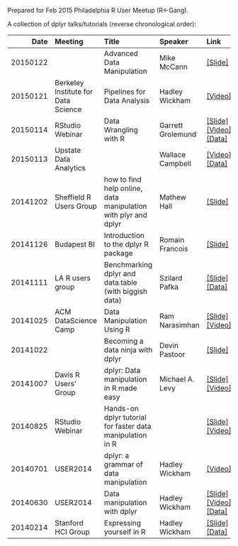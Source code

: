 


Prepared for Feb 2015 Philadelphia R User Meetup (R<-Gang).

A collection of dplyr talks/tutorials (reverse chronological order):


|     Date|Meeting                             |Title                                                          |Speaker           |Link                                                                                                                                                                                                                                                         |
|--------:|:-----------------------------------|:--------------------------------------------------------------|:-----------------|:------------------------------------------------------------------------------------------------------------------------------------------------------------------------------------------------------------------------------------------------------------|
| 20150122|                                    |Advanced Data Manipulation                                     |Mike McCann       |<a href="http://rpubs.com/mccannecology/54011">[Slide]</a>                                                                                                                                                                                                   |
| 20150121|Berkeley Institute for Data Science |Pipelines for Data Analysis                                    |Hadley Wickham    |<a href="http://bids.berkeley.edu/resources/videos/pipelines-data-analysis">[Video]</a>                                                                                                                                                                      |
| 20150114|RStudio Webinar                     |Data Wrangling with R                                          |Garrett Grolemund |<a href="https://dl.dropboxusercontent.com/u/5896466/wrangling-webinar.pdf">[Slide]</a><a href="http://www.rstudio.com/resources/webinars/">[Video]</a><a href="https://github.com/rstudio/webinars/tree/master/2015-01">[Data]</a>                          |
| 20150113|Upstate Data Analytics              |                                                               |Wallace Campbell  |<a href="https://vimeo.com/103872918">[Video]</a><a href="https://github.com/campbwa/R-videos">[Data]</a>                                                                                                                                                    |
| 20141202|Sheffield R Users Group             |how to find help online, data manipulation with plyr and dplyr |Mathew Hall       |<a href="http://www.slideshare.net/Sheffield_R_/dplyr-and-plyr">[Slide]</a>                                                                                                                                                                                  |
| 20141126|Budapest BI                         |Introduction to the dplyr R package                            |Romain Francois   |<a href="http://www.slideshare.net/romainfrancois/dplyr-budapest">[Slide]</a>                                                                                                                                                                                |
| 20141111|LA R users group                    |Benchmarking dplyr and data.table (with biggish data)          |Szilard Pafka     |<a href="https://speakerdeck.com/datasciencela/szilard-pafka-dplyr-plus-basic-benchmark-la-r-meetup-nov-2014">[Slide]</a><a href="https://github.com/szilard/benchm-dplyr-dt">[Data]</a>                                                                     |
| 20141025|ACM DataScience Camp                |Data Manipulation Using R                                      |Ram Narasimhan    |<a href="https://ramnarasimhan.files.wordpress.com/2014/10/data-manipulation-using-r_acm2014.pdf">[Slide]</a><a href="http://youtu.be/Ix8KtdByhY8">[Video]</a>                                                                                               |
| 20141022|                                    |Becoming a data ninja with dplyr                               |Devin Pastoor     |<a href="https://speakerdeck.com/dpastoor/becoming-a-data-ninja-with-dplyr">[Slide]</a>                                                                                                                                                                      |
| 20141007|Davis R Users' Group                |dplyr: Data manipulation in R made easy                        |Michael A. Levy   |<a href="http://www.michaellevy.name/blog/dplyr-data-manipulation-in-r-made-easy">[Slide]</a><a href="http://youtu.be/KCKBmWsRQko">[Video]</a>                                                                                                               |
| 20140825|RStudio Webinar                     |Hands-on dplyr tutorial for faster data manipulation in R      |                  |<a href="http://rpubs.com/justmarkham/dplyr-tutorial">[Slide]</a><a href="http://youtu.be/jWjqLW-u3hc">[Video]</a>                                                                                                                                           |
| 20140701|USER2014                            |dplyr: a grammar of data manipulation                          |Hadley Wickham    |<a href="http://youtu.be/dWjSYqI7Vog">[Video]</a>                                                                                                                                                                                                            |
| 20140630|USER2014                            |Data manipulation with dplyr                                   |Hadley Wickham    |<a href="https://www.dropbox.com/sh/i8qnluwmuieicxc/AACsepZJvULCKkbIxK9KP-6Ea/dplyr-tutorial.pdf?dl=0">[Slide]</a><a href="http://youtu.be/8SGif63VW6E">[Video]</a><a href="https://www.dropbox.com/sh/i8qnluwmuieicxc/AAAgt9tIKoIm7WZKIyK25lh6a">[Data]</a> |
| 20140214|Stanford HCI Group                  |Expressing yourself in R                                       |Hadley Wickham    |<a href="http://youtu.be/wki0BqlztCo">[Slide]</a><a href="http://hci.stanford.edu/courses/cs547/speaker.php?date=2014-02-14">[Data]</a>                                                                                                                      |








